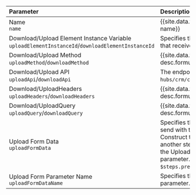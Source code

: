 | Parameter | Description   | Required |
| :------------- | :------------- | :------------- |
| Name</br>`name`  |  {{site.data.table-desc.step-name}}  | Y |
| Download/Upload Element Instance Variable</br>`uploadElementInstanceId`/`downloadElementInstanceId`  |  Specifies the element instance that receives the API call.  | Y |
| Download/Upload Method</br>`uploadMethod`/`downloadMethod`  |  {{site.data.table-desc.formula-method}} | Y |
| Download/Upload API</br>`uploadApi`/`downloadApi`  |  The endpoint, such as `hubs/crm/contacts`.  | Y |
| Download/UploadHeaders</br>`uploadHeaders`/`downloadHeaders`  |  {{site.data.table-desc.formula-headers}}  | N |
| Download/UploadQuery</br>`uploadQuery`/`downloadQuery`  |  {{site.data.table-desc.formula-query}}  | N |
| Upload Form Data</br>`uploadFormData` | Specifies the form data to send with the related request. Construct the form data in another step and refer to it in the Upload Form Data parameter. For example, <code>$steps.previousStep.formdata</code>. | N |
| Upload Form Parameter Name</br>`uploadFormDataName` | Specifies the name of the form parameter. | N |
